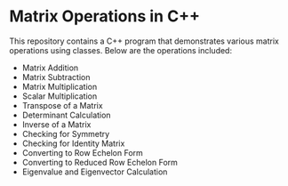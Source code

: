 # Matrix Operations in C++
This repository contains a C++ program that demonstrates various matrix operations using classes. Below are the operations included:

- Matrix Addition
- Matrix Subtraction
- Matrix Multiplication
- Scalar Multiplication
- Transpose of a Matrix
- Determinant Calculation
- Inverse of a Matrix
- Checking for Symmetry
- Checking for Identity Matrix
- Converting to Row Echelon Form
- Converting to Reduced Row Echelon Form
- Eigenvalue and Eigenvector Calculation
